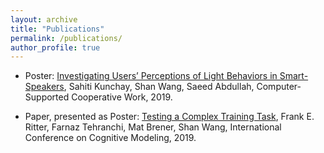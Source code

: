 ```yaml
---
layout: archive
title: "Publications"
permalink: /publications/
author_profile: true
---
```



* Poster: [Investigating Users’ Perceptions of Light Behaviors in Smart-Speakers](https://shanwang61.github.io/files/CSCW2019-ExpressiveLight.pdf),
  Sahiti Kunchay, Shan Wang, Saeed Abdullah, Computer-Supported Cooperative Work, 2019.

*	Paper, presented as Poster: [Testing a Complex Training Task](https://shanwang61.github.io/files/ICCM2019-BFRadarV7.pdf),
  Frank E. Ritter, Farnaz Tehranchi, Mat Brener, Shan Wang, International Conference on Cognitive Modeling, 2019.
